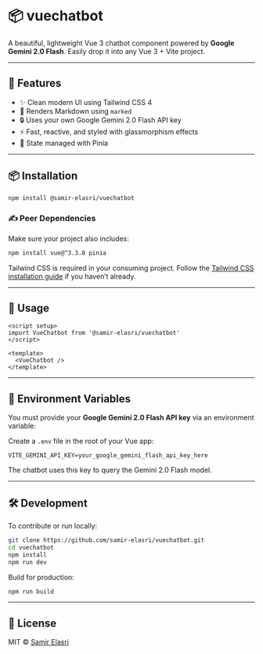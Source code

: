 # 📦 vuechatbot

A beautiful, lightweight Vue 3 chatbot component powered by **Google Gemini 2.0 Flash**. Easily drop it into any Vue 3 + Vite project.

---

## 🚀 Features

- ✨ Clean modern UI using Tailwind CSS 4
- 💬 Renders Markdown using `marked`
- 🔒 Uses your own Google Gemini 2.0 Flash API key
- ⚡ Fast, reactive, and styled with glassmorphism effects
- 🧠 State managed with Pinia

---

## 📦 Installation

```bash
npm install @samir-elasri/vuechatbot
```

### ✍️ Peer Dependencies

Make sure your project also includes:

```bash
npm install vue@^3.3.0 pinia
```

Tailwind CSS is required in your consuming project. Follow the [Tailwind CSS installation guide](https://tailwindcss.com/docs/installation) if you haven’t already.

---

## 🧪 Usage

```vue
<script setup>
import VueChatbot from '@samir-elasri/vuechatbot'
</script>

<template>
  <VueChatbot />
</template>
```

---

## 🔐 Environment Variables

You must provide your **Google Gemini 2.0 Flash API key** via an environment variable:

Create a `.env` file in the root of your Vue app:

```env
VITE_GEMINI_API_KEY=your_google_gemini_flash_api_key_here
```

The chatbot uses this key to query the Gemini 2.0 Flash model.

---

## 🛠️ Development

To contribute or run locally:

```bash
git clone https://github.com/samir-elasri/vuechatbot.git
cd vuechatbot
npm install
npm run dev
```

Build for production:

```bash
npm run build
```

---

## 📄 License

MIT © [Samir Elasri](https://github.com/samir-elasri)